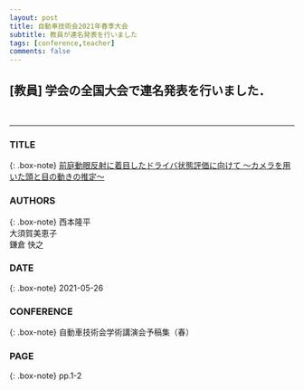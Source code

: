 ```yaml
---
layout: post
title: 自動車技術会2021年春季大会
subtitle: 教員が連名発表を行いました
tags: [conference,teacher]
comments: false
---
```

## [教員] 学会の全国大会で連名発表を行いました．
<br>
<hr>

### TITLE

{: .box-note}
[前庭動眼反射に着目したドライバ状態評価に向けて ～カメラを用いた頭と目の動きの推定～](https://tech.jsae.or.jp/paperinfo/ja/content/p202101.077/)


### AUTHORS
{: .box-note}
西本隆平<br>
大須賀美恵子<br>
鎌倉 快之


### DATE
{: .box-note}
2021-05-26


### CONFERENCE
{: .box-note}
自動車技術会学術講演会予稿集（春）

### PAGE
{: .box-note}
pp.1-2

